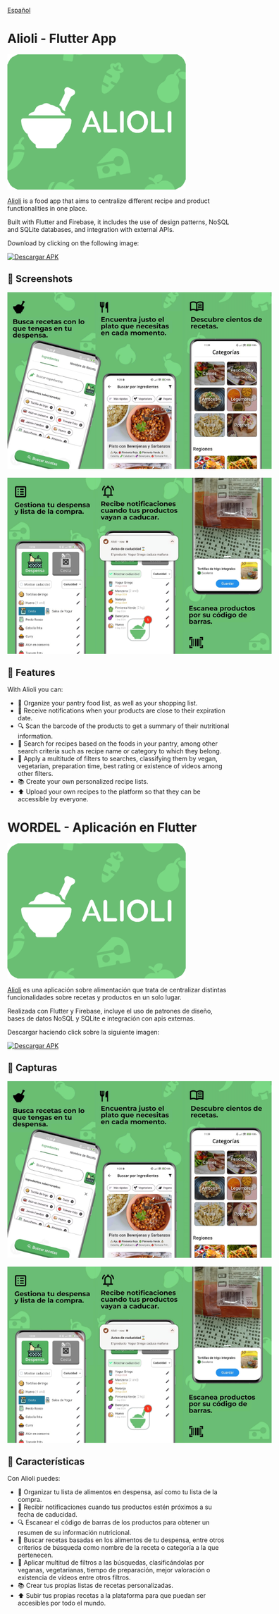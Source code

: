 [Español](#wordel---aplicación-en-flutter)

# Alioli - Flutter App

<img src="screenshots/function_graph.png" width="405" height="307">

[Alioli](https://alioliapp.github.io/home/) is a food app that aims to centralize different recipe and product functionalities in one place.

Built with Flutter and Firebase, it includes the use of design patterns, NoSQL and SQLite databases, and integration with external APIs.

Download by clicking on the following image:

[![Descargar APK](https://upload.wikimedia.org/wikipedia/commons/7/78/Google_Play_Store_badge_EN.svg)](https://play.google.com/store/apps/details?id=com.jc.alioli)

## 📸 Screenshots

<div style="display: flex; justify-content: space-between;">
    <img src="screenshots/image1.png" alt="Screenshot 1" width="200"/>
    <img src="screenshots/image3.png" alt="Screenshot 2" width="200"/>
    <img src="screenshots/image2.png" alt="Screenshot 3" width="200"/>
</div>

<div style="display: flex; justify-content: space-between; margin-top: 20px;">
    <img src="screenshots/image4.png" alt="Screenshot 4" width="200"/>
    <img src="screenshots/image5.png" alt="Screenshot 5" width="200"/>
    <img src="screenshots/image6.png" alt="Screenshot 6" width="200"/>
</div>


## 📌 Features
With Alioli you can:

- 🛒 Organize your pantry food list, as well as your shopping list.
- 📅 Receive notifications when your products are close to their expiration date.
- 🔍 Scan the barcode of the products to get a summary of their nutritional information.
- 🥕 Search for recipes based on the foods in your pantry, among other search criteria such as recipe name or category to which they belong.
- 🔧 Apply a multitude of filters to searches, classifying them by vegan, vegetarian, preparation time, best rating or existence of videos among other filters.
- 📚 Create your own personalized recipe lists.
- ⬆️ Upload your own recipes to the platform so that they can be accessible by everyone.


# WORDEL - Aplicación en Flutter

<img src="screenshots/function_graph.png" width="405" height="307">

[Alioli](https://alioliapp.github.io/home/) es una aplicación sobre alimentación que trata de centralizar distintas funcionalidades sobre recetas y productos en un solo lugar.

Realizada con Flutter y Firebase, incluye el uso de patrones de diseño, bases de datos NoSQL y SQLite e integración con apis externas.

Descargar haciendo click sobre la siguiente imagen:

[![Descargar APK](https://upload.wikimedia.org/wikipedia/commons/7/78/Google_Play_Store_badge_EN.svg)](https://play.google.com/store/apps/details?id=com.jc.alioli)

## 📸 Capturas

<div style="display: flex; justify-content: space-between;">
    <img src="screenshots/image1.png" alt="Screenshot 1" width="200"/>
    <img src="screenshots/image3.png" alt="Screenshot 2" width="200"/>
    <img src="screenshots/image2.png" alt="Screenshot 3" width="200"/>
</div>

<div style="display: flex; justify-content: space-between; margin-top: 20px;">
    <img src="screenshots/image4.png" alt="Screenshot 4" width="200"/>
    <img src="screenshots/image5.png" alt="Screenshot 5" width="200"/>
    <img src="screenshots/image6.png" alt="Screenshot 6" width="200"/>
</div>

## 📌 Características
Con Alioli puedes:

- 🛒 Organizar tu lista de alimentos en despensa, así como tu lista de la compra.
- 📅 Recibir notificaciones cuando tus productos estén próximos a su fecha de caducidad.
- 🔍 Escanear el código de barras de los productos para obtener un resumen de su información nutricional.
- 🥕 Buscar recetas basadas en los alimentos de tu despensa, entre otros criterios de búsqueda como nombre de la receta o categoría a la que pertenecen.
- 🔧 Aplicar multitud de filtros a las búsquedas, clasificándolas por veganas, vegetarianas, tiempo de preparación, mejor valoración o existencia de vídeos entre otros filtros.
- 📚 Crear tus propias listas de recetas personalizadas.
- ⬆️ Subir tus propias recetas a la plataforma para que puedan ser accesibles por todo el mundo.
